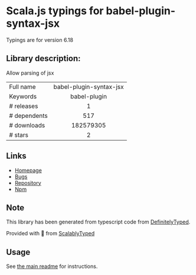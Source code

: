 
# Scala.js typings for babel-plugin-syntax-jsx

Typings are for version 6.18

## Library description:
Allow parsing of jsx

|                    |                 |
| ------------------ | :-------------: |
| Full name          | babel-plugin-syntax-jsx |
| Keywords           | babel-plugin |
| # releases         | 1 |
| # dependents       | 517 |
| # downloads        | 182579305 |
| # stars            | 2 |

## Links
- [Homepage](https://github.com/babel/babel#readme)
- [Bugs](https://github.com/babel/babel/issues)
- [Repository](https://github.com/babel/babel)
- [Npm](https://www.npmjs.com/package/babel-plugin-syntax-jsx)
    


## Note
This library has been generated from typescript code from [DefinitelyTyped](https://definitelytyped.org).

Provided with :purple_heart: from [ScalablyTyped](https://github.com/oyvindberg/ScalablyTyped)

## Usage
See [the main readme](../../readme.md) for instructions.


